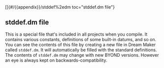[]{#/{{appendix}}/stddef%2edm toc="stddef.dm file"}
  ## stddef.dm file
  This is a special file that\'s included in all projects when you
  compile. It contains various constants, definitions of some built-in
  datums, and so on.
  You can see the contents of this file by creating a new file in Dream
  Maker called `stddef.dm`. It will automatically be filled with the
  standard definitions.
  The contents of `stddef.dm` may change with new BYOND versions. However
  an eye is always kept on backwards-compatibility.
